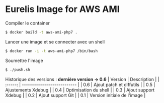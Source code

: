 # Eurelis Image for AWS AMI

Compiler le container
````bash
$ docker build -t aws-ami-php7 .
````

Lancer une image et se connecter avec un shell
````bash
$ docker run -i -t aws-ami-php7 /bin/bash
````

Soumettre l'image
````bash
$ ./push.sh
````

Historique des versions : **dernière version -> 0.6**
| Version | Description                 |
| :-----: | --------------------------- |
| 0.6     | Ajout patch et diffutils    |
| 0.5     | Ajustements Xdebug          |
| 0.4     | Optimisation du shell       |
| 0.3     | Ajout support Xdebug        |
| 0.2     | Ajout support Git           |
| 0.1     | Version initiale de l'image |
